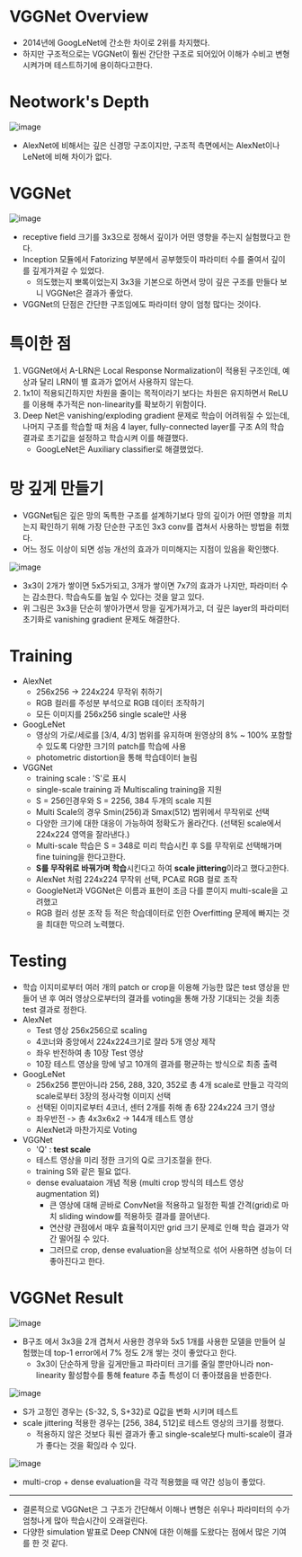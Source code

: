 # VGGNet Overview
- 2014년에 GoogLeNet에 간소한 차이로 2위를 차지했다.
- 하지만 구조적으로는 VGGNet이 훨씬 간단한 구조로 되어있어 이해가 수비고 변형 시켜가며 테스트하기에 용이하다고한다.

# Neotwork's Depth
![image](https://user-images.githubusercontent.com/69780812/138483696-0739df0e-aa89-45e0-a9fe-52224754b63f.png)

- AlexNet에 비해서는 깊은 신경망 구조이지만, 구조적 측면에서는 AlexNet이나 LeNet에 비해 차이가 없다.

# VGGNet
![image](https://user-images.githubusercontent.com/69780812/138484624-877cad60-9179-4fe5-94fb-d62ca7d95338.png)

- receptive field 크기를 3x3으로 정해서 깊이가 어떤 영향을 주는지 실험했다고 한다.
- Inception 모듈에서 Fatorizing 부분에서 공부했듯이 파라미터 수를 줄여서 깊이를 깊게가져갈 수 있었다.
  - 의도했는지 뽀록이었는지 3x3을 기본으로 하면서 망이 깊은 구조를 만들다 보니 VGGNet은 결과가 좋았다.
- VGGNet의 단점은 간단한 구조임에도 파라미터 양이 엄청 많다는 것이다.

# 특이한 점
1. VGGNet에서 A-LRN은 Local Response Normalization이 적용된 구조인데, 예상과 달리 LRN이 별 효과가 없어서 사용하지 않는다.
2. 1x1이 적용되긴하지만 차원을 줄이는 목적이라기 보다는 차원은 유지하면서 ReLU를 이용해 추가적은 non-linearity를 확보하기 위함이다.
3. Deep Net은 vanishing/exploding gradient 문제로 학습이 어려워질 수 있는데, 나머지 구조를 학습할 때 처음 4 layer,
fully-connected layer를 구조 A의 학습 결과로 초기값을 설정하고 학습시켜 이를 해결했다.
   - GoogLeNet은 Auxiliary classifier로 해결했었다.

# 망 깊게 만들기
- VGGNet팀은 깊은 망의 독특한 구조를 설계하기보다 망의 깊이가 어떤 영향을 끼치는지 확인하기 위해 가장 단순한 구조인 3x3 conv를
겹쳐서 사용하는 방법을 취했다.
- 어느 정도 이상이 되면 성능 개선의 효과가 미미해지는 지점이 있음을 확인했다.

![image](https://user-images.githubusercontent.com/69780812/138485553-04641804-84c3-48c7-b416-72f68ca76711.png)

- 3x3이 2개가 쌓이면 5x5가되고, 3개가 쌓이면 7x7의 효과가 나지만, 파라미터 수는 감소한다. 학습속도를 높일 수 있다는 것을 알고 있다.
- 위 그림은 3x3을 단순히 쌓아가면서 망을 깊게가져가고, 더 깊은 layer의 파라미터 초기화로 vanishing gradient 문제도 해결한다.

# Training
- AlexNet
  - 256x256 -> 224x224 무작위 취하기
  - RGB 컬러를 주성분 부석으로 RGB 데이터 조작하기
  - 모든 이미지를 256x256 single scale만 사용
- GoogLeNet
  - 영상의 가로/세로를 [3/4, 4/3] 범위를 유지하며 원영상의 8% ~ 100% 포함할 수 있도록 다양한 크기의 patch를 학습에 사용
  - photometric distortion을 통해 학습데이터 늘림
- VGGNet
  - training scale : 'S'로 표시
  - single-scale training 과 Multiscaling training을 지원
  - S = 256인경우와 S = 2256, 384 두개의 scale 지원
  - Multi Scale의 경우 Smin(256)과 Smax(512) 범위에서 무작위로 선택
  - 다양한 크기에 대한 대응이 가능하여 정확도가 올라간다. (선택된 scale에서 224x224 영역을 잘라낸다.)
  - Multi-scale 학습은 S = 348로 미리 학습시킨 후 S를 무작위로 선택해가며 fine tuining을 한다고한다.
  - **S를 무작위로 바꿔가며 학습**시킨다고 하여 **scale jittering**이라고 했다고한다.
  - AlexNet 처럼 224x224 무작위 선택, PCA로 RGB 컬로 조작
  - GoogleNet과 VGGNet은 이름과 표현이 조금 다를 뿐이지 multi-scale을 고려했고
  - RGB 컬러 성분 조작 등 적은 학습데이터로 인한 Overfitting 문제에 빠지는 것을 최대한 막으려 노력했다.

# Testing
- 학습 이지미로부터 여러 개의 patch or crop을 이용해 가능한 많은 test 영상을 만들어 낸 후 여러 영상으로부터의 결과를
voting을 통해 가장 기대되는 것을 최종 test 결과로 정한다.
- AlexNet
  - Test 영상 256x256으로 scaling
  - 4코너와 중앙에서 224x224크기로 잘라 5개 영상 제작
  - 좌우 반전하여 총 10장 Test 영상
  - 10장 테스트 영상을 망에 넣고 10개의 결과를 평균하는 방식으로 최종 출력
- GoogLeNet
  - 256x256 뿐만아니라 256, 288, 320, 352로 총 4개 scale로 만들고 각각의 scale로부터 3장의 정사각형 이미지 선택
  - 선택된 이미지로부터 4코너, 센터 2개를 취해 총 6장 224x224 크기 영상
  - 좌우반전 -> 총 4x3x6x2 -> 144개 테스트 영상
  - AlexNet과 마찬가지로 Voting
- VGGNet
  - 'Q' : **test scale**
  - 테스트 영상을 미리 정한 크기의 Q로 크기조절을 한다.
  - training S와 같은 필요 없다.
  - dense evaluataion 개념 적용 (multi crop 방식의 테스트 영상 augmentation 외)
    - 큰 영상에 대해 곧바로 ConvNet을 적용하고 일정한 픽셀 간격(grid)로 마치 sliding window를 적용하듯 결과를 끌어낸다.
    - 연산량 관점에서 매우 효율적이지만 grid 크기 문제로 인해 학습 결과가 약간 떨어질 수 있다.
    - 그러므로 crop, dense evaluation을 상보적으로 섞어 사용하면 성능이 더 좋아진다고 한다.

# VGGNet Result
![image](https://user-images.githubusercontent.com/69780812/138488153-1bf82dca-9f8c-4ee8-a804-81e3c6d402b8.png)

- B구조 에서 3x3을 2개 겹쳐서 사용한 경우와 5x5 1개를 사용한 모델을 만들어 실험했는데 top-1 error에서 7% 정도 2개 쌓는 것이 좋았다고 한다.
  - 3x3이 단순하게 망을 깊게만들고 파라미터 크기를 줄일 뿐만아니라 non-linearity 활성함수를 통해 feature 추출 특성이 더 좋아졌음을 반증한다.

![image](https://user-images.githubusercontent.com/69780812/138488543-84bc5aef-635b-4d5f-9e33-6d02e32b1b8b.png)

- S가 고정인 경우는 \{S-32, S, S+32}로 Q값을 변화 시키며 테스트
- scale jittering 적용한 경우는 \[256, 384, 512]로 테스트 영상의 크기를 정했다.
  - 적용하지 않은 것보다 훠씬 결과가 좋고 single-scale보다 multi-scale이 결과가 좋다는 것을 확읺라 수 있다.

![image](https://user-images.githubusercontent.com/69780812/138489051-48265b9d-feea-4cf0-ae98-062873570bbf.png)

- multi-crop + dense evaluation을 각각 적용했을 때 약간 성능이 좋았다.
---
- 결론적으로 VGGNet은 그 구조가 간단해서 이해나 변형은 쉬우나 파라미터의 수가 엄청나게 많아 학습시간이 오래걸린다.
- 다양한 simulation 발표로 Deep CNN에 대한 이해를 도왔다는 점에서 많은 기여를 한 것 같다.
